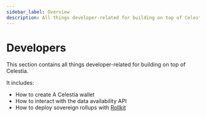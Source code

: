 ```yaml
---
sidebar_label: Overview
description: All things developer-related for building on top of Celestia.
---
```


# Developers

This section contains all things developer-related for building on top
of Celestia.

It includes:

* How to create A Celestia wallet
* How to interact with the data availability API
* How to deploy sovereign rollups with [Rollkit](https://rollkit.dev)
